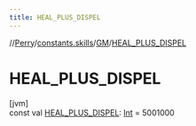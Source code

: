 ```yaml
---
title: HEAL_PLUS_DISPEL
---
```

//[Perry](../../../index.html)/[constants.skills](../index.html)/[GM](index.html)/[HEAL_PLUS_DISPEL](-h-e-a-l_-p-l-u-s_-d-i-s-p-e-l.html)



# HEAL_PLUS_DISPEL



[jvm]\
const val [HEAL_PLUS_DISPEL](-h-e-a-l_-p-l-u-s_-d-i-s-p-e-l.html): [Int](https://kotlinlang.org/api/latest/jvm/stdlib/kotlin/-int/index.html) = 5001000




